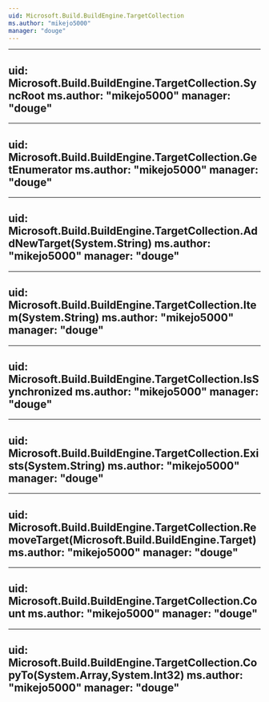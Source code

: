 ```yaml
---
uid: Microsoft.Build.BuildEngine.TargetCollection
ms.author: "mikejo5000"
manager: "douge"
---
```


---
uid: Microsoft.Build.BuildEngine.TargetCollection.SyncRoot
ms.author: "mikejo5000"
manager: "douge"
---

---
uid: Microsoft.Build.BuildEngine.TargetCollection.GetEnumerator
ms.author: "mikejo5000"
manager: "douge"
---

---
uid: Microsoft.Build.BuildEngine.TargetCollection.AddNewTarget(System.String)
ms.author: "mikejo5000"
manager: "douge"
---

---
uid: Microsoft.Build.BuildEngine.TargetCollection.Item(System.String)
ms.author: "mikejo5000"
manager: "douge"
---

---
uid: Microsoft.Build.BuildEngine.TargetCollection.IsSynchronized
ms.author: "mikejo5000"
manager: "douge"
---

---
uid: Microsoft.Build.BuildEngine.TargetCollection.Exists(System.String)
ms.author: "mikejo5000"
manager: "douge"
---

---
uid: Microsoft.Build.BuildEngine.TargetCollection.RemoveTarget(Microsoft.Build.BuildEngine.Target)
ms.author: "mikejo5000"
manager: "douge"
---

---
uid: Microsoft.Build.BuildEngine.TargetCollection.Count
ms.author: "mikejo5000"
manager: "douge"
---

---
uid: Microsoft.Build.BuildEngine.TargetCollection.CopyTo(System.Array,System.Int32)
ms.author: "mikejo5000"
manager: "douge"
---
